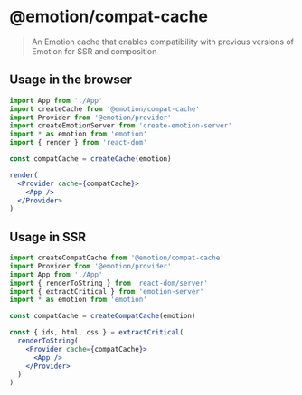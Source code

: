 # @emotion/compat-cache

> An Emotion cache that enables compatibility with previous versions of Emotion for SSR and composition

## Usage in the browser

```jsx
import App from './App'
import createCache from '@emotion/compat-cache'
import Provider from '@emotion/provider'
import createEmotionServer from 'create-emotion-server'
import * as emotion from 'emotion'
import { render } from 'react-dom'

const compatCache = createCache(emotion)

render(
  <Provider cache={compatCache}>
    <App />
  </Provider>
)
```

## Usage in SSR

```jsx
import createCompatCache from '@emotion/compat-cache'
import Provider from '@emotion/provider'
import App from './App'
import { renderToString } from 'react-dom/server'
import { extractCritical } from 'emotion-server'
import * as emotion from 'emotion'

const compatCache = createCompatCache(emotion)

const { ids, html, css } = extractCritical(
  renderToString(
    <Provider cache={compatCache}>
      <App />
    </Provider>
  )
)
```
